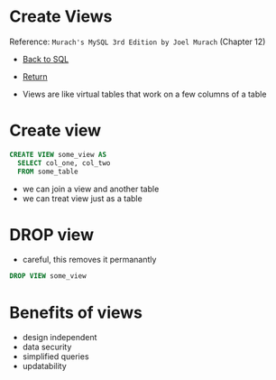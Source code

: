 # Create Views

Reference: `Murach's MySQL 3rd Edition by Joel Murach` (Chapter 12)

- [Back to SQL](sql.md)
- [Return](../../README.md)

- Views are like virtual tables that work on a few columns of a table

# Create view

```SQL
CREATE VIEW some_view AS
  SELECT col_one, col_two
  FROM some_table

```

- we can join a view and another table
- we can treat view just as a table

# DROP view

- careful, this removes it permanantly

```SQL
DROP VIEW some_view
```

# Benefits of views

- design independent
- data security
- simplified queries
- updatability
